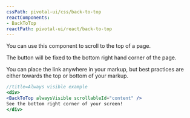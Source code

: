 ```yaml
---
cssPath: pivotal-ui/css/back-to-top
reactComponents:
- BackToTop
reactPath: pivotal-ui/react/back-to-top
---
```


You can use this component to scroll to the top of a page.

The button will be fixed to the bottom right hand corner of the page.

You can place the link anywhere in your markup, but best practices are either towards the top or bottom of your markup.

```jsx harmony
//title=Always visible example
<div>
<BackToTop alwaysVisible scrollableId="content" />
See the bottom right corner of your screen!
</div>
```